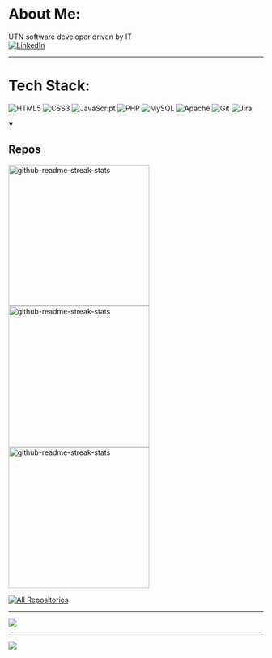 #  About Me:
UTN software developer driven by IT<br>
[![LinkedIn](https://img.shields.io/badge/LinkedIn-%230077B5.svg?logo=linkedin&logoColor=white)](https://www.linkedin.com/in/matias-lascurain/) 


---
#  Tech Stack:
![HTML5](https://img.shields.io/badge/html5-%23E34F26.svg?style=for-the-badge&logo=html5&logoColor=white) ![CSS3](https://img.shields.io/badge/css3-%231572B6.svg?style=for-the-badge&logo=css3&logoColor=white) ![JavaScript](https://img.shields.io/badge/javascript-%23323330.svg?style=for-the-badge&logo=javascript&logoColor=%23F7DF1E) ![PHP](https://img.shields.io/badge/php-%23777BB4.svg?style=for-the-badge&logo=php&logoColor=white) ![MySQL](https://img.shields.io/badge/mysql-4479A1.svg?style=for-the-badge&logo=mysql&logoColor=white) ![Apache](https://img.shields.io/badge/apache-%23D42029.svg?style=for-the-badge&logo=apache&logoColor=white) ![Git](https://img.shields.io/badge/git-%23F05033.svg?style=for-the-badge&logo=git&logoColor=white) ![Jira](https://img.shields.io/badge/jira-%230A0FFF.svg?style=for-the-badge&logo=jira&logoColor=white)

<details open> 
  <summary><h2> Repos</h2></summary>

  <p>
    <a href="https://github.com/mLascurain/Kimetsu-Web"><img width="278" src="https://denvercoder1-github-readme-stats.vercel.app/api/pin/?username=mLascurain&repo=Kimetsu-Web&theme=dark&bg_color=151515&title_color=FFFFFF&hide_border=true&icon_color=F8D866&show_icons=false" alt="github-readme-streak-stats"></a>
    <a href="https://github.com/mLascurain/KiwBoard"><img width="278" src="https://denvercoder1-github-readme-stats.vercel.app/api/pin/?username=mLascurain&repo=KiwBoard&theme=dark&bg_color=151515&title_color=FFFFFF&hide_border=true&icon_color=F8D866&show_icons=false" alt="github-readme-streak-stats"></a>      
    <a href="https://github.com/mLascurain/randomColorGenerator"><img width="278" src="https://denvercoder1-github-readme-stats.vercel.app/api/pin/?username=mLascurain&repo=randomColorGenerator&theme=dark&bg_color=151515&title_color=FFFFFF&hide_border=true&icon_color=F8D866&show_icons=false" alt="github-readme-streak-stats"></a>
  </p>

<a href="https://github.com/mLascurain?tab=repositories&sort=stargazers"><img alt="All Repositories" title="All Repositories" src="https://custom-icon-badges.demolab.com/badge/-Click%20Here%20For%20All%20My%20Repos-161B22?style=for-the-badge&logoColor=white&logo=repo"/></a>

</details>

---
![](https://github-readme-stats.vercel.app/api/top-langs/?username=mLascurain&theme=dark&hide_border=true&include_all_commits=true&count_private=false&layout=compact)

---
[![](https://visitcount.itsvg.in/api?id=mLascurain&icon=3&color=12)](https://visitcount.itsvg.in)


